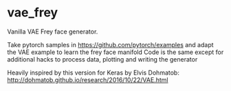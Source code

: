 # vae_frey
Vanilla VAE Frey face generator. 

Take pytorch samples in https://github.com/pytorch/examples 
and adapt the VAE example to learn the frey face manifold
Code is the same except for additional hacks to 
process data, plotting and writing the generator

Heavily inspired by this version for Keras by Elvis Dohmatob:
http://dohmatob.github.io/research/2016/10/22/VAE.html

